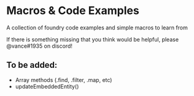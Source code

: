 # Macros & Code Examples
A collection of foundry code examples and simple macros to learn from

If there is something missing that you think would be helpful, please @vance#1935 on discord!

## To be added:
- Array methods (.find, .filter, .map, etc)
- updateEmbeddedEntity()
